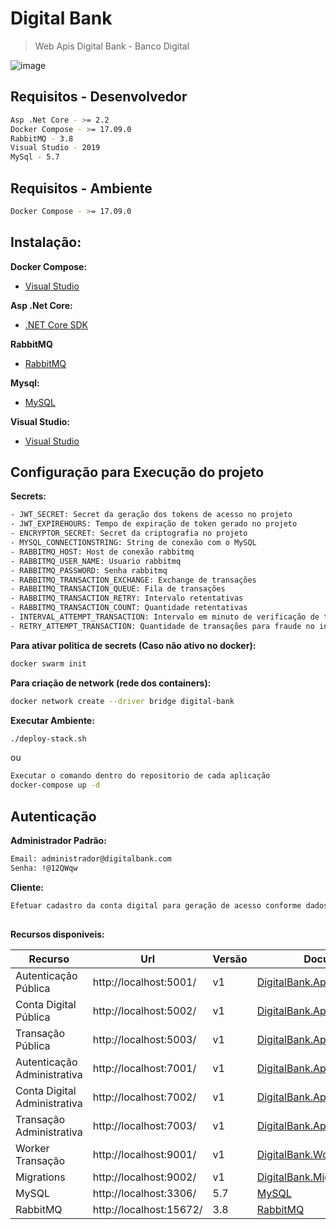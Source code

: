 # Digital Bank

>Web Apis Digital Bank - Banco Digital

![image](https://credicarvantagens.com/wp-content/uploads/2019/07/banco-digital.jpg)

## Requisitos - Desenvolvedor
```sh
Asp .Net Core - >= 2.2
Docker Compose - >= 17.09.0
RabbitMQ - 3.8 
Visual Studio - 2019
MySql - 5.7
```

## Requisitos - Ambiente
```sh
Docker Compose - >= 17.09.0
```

## Instalação:

**Docker Compose:**

* [Visual Studio](https://www.docker.com/products/docker-desktop)

**Asp .Net Core:**

* [.NET Core SDK](https://github.com/dotnet/core/blob/master/release-notes/download-archive.md)

**RabbitMQ**

* [RabbitMQ](https://www.rabbitmq.com/download.html)

**Mysql:**

* [MySQL](https://www.mysql.com/downloads/)


**Visual Studio:**

* [Visual Studio](https://visualstudio.microsoft.com/pt-br/)


## Configuração para Execução do projeto

**Secrets:**

```sh
- JWT_SECRET: Secret da geração dos tokens de acesso no projeto
- JWT_EXPIREHOURS: Tempo de expiração de token gerado no projeto
- ENCRYPTOR_SECRET: Secret da criptografia no projeto
- MYSQL_CONNECTIONSTRING: String de conexão com o MySQL
- RABBITMQ_HOST: Host de conexão rabbitmq
- RABBITMQ_USER_NAME: Usuario rabbitmq
- RABBITMQ_PASSWORD: Senha rabbitmq
- RABBITMQ_TRANSACTION_EXCHANGE: Exchange de transações
- RABBITMQ_TRANSACTION_QUEUE: Fila de transações
- RABBITMQ_TRANSACTION_RETRY: Intervalo retentativas
- RABBITMQ_TRANSACTION_COUNT: Quantidade retentativas
- INTERVAL_ATTEMPT_TRANSACTION: Intervalo em minuto de verificação de transações para fraude
- RETRY_ATTEMPT_TRANSACTION: Quantidade de transações para fraude no intervalo especificado
```

**Para ativar politica de secrets (Caso não ativo no docker):**

```sh
docker swarm init
```

**Para criação de network (rede dos containers):**

```sh
docker network create --driver bridge digital-bank
```

**Executar Ambiente:**

```sh
./deploy-stack.sh
```

ou

```sh
Executar o comando dentro do repositorio de cada aplicação
docker-compose up -d
```

## Autenticação

**Administrador Padrão:**

```sh
Email: administrador@digitalbank.com
Senha: !@12QWqw
```

**Cliente:**

```sh
Efetuar cadastro da conta digital para geração de acesso conforme dados cadastrais.
```

## 
**Recursos disponiveis:**

| Recurso | Url |Versão | Documentação |
| -- | -- | -- | -- |
| Autenticação Pública | http://localhost:5001/ | v1 | [DigitalBank.Api.Pub.Authenticate](DigitalBank.Api.Pub.Authenticate/readme.md) |
| Conta Digital Pública | http://localhost:5002/ | v1 | [DigitalBank.Api.Pub.DigitalAccount](DigitalBank.Api.Pub.DigitalAccount/readme.md) |
| Transação Pública | http://localhost:5003/ | v1 | [DigitalBank.Api.Pub.Transaction](DigitalBank.Api.Pub.Transaction/readme.md) |
| Autenticação Administrativa | http://localhost:7001/ | v1 | [DigitalBank.Api.Adm.Authenticate](DigitalBank.Api.Adm.Authenticate/readme.md) |
| Conta Digital Administrativa | http://localhost:7002/ | v1 | [DigitalBank.Api.Adm.DigitalAccount](DigitalBank.Api.Adm.DigitalAccount/readme.md) |
| Transação Administrativa | http://localhost:7003/ | v1 | [DigitalBank.Api.Adm.Transaction](DigitalBank.Api.Adm.Transaction/readme.md) |
| Worker Transação | http://localhost:9001/ | v1 | [DigitalBank.Worker.Transaction](DigitalBank.Worker.Transaction/readme.md) |
| Migrations | http://localhost:9002/  | v1 | [DigitalBank.Migrations](DigitalBank.Migrations/DigitalBank.Migrations/readme.md) |
| MySQL | http://localhost:3306/ | 5.7 | [MySQL](DigitalBank.MySQL/readme.md) |
| RabbitMQ | http://localhost:15672/ | 3.8 | [RabbitMQ](DigitalBank.RabbitMQ/readme.md) |



